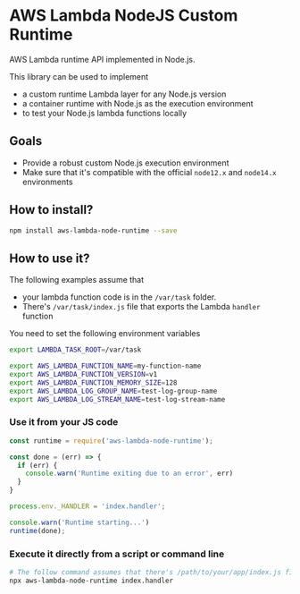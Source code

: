 # AWS Lambda NodeJS Custom Runtime

AWS Lambda runtime API implemented in Node.js.

This library can be used to implement
- a custom runtime Lambda layer for any Node.js version
- a container runtime with Node.js as the execution environment
- to test your Node.js lambda functions locally
## Goals

- Provide a robust custom Node.js execution environment
- Make sure that it's compatible with the official `node12.x` and `node14.x` environments

## How to install?

```sh
npm install aws-lambda-node-runtime --save
```

## How to use it?

The following examples assume that

- your lambda function code is in the `/var/task` folder.
- There's `/var/task/index.js` file that exports the Lambda `handler` function

You need to set the following environment variables

```sh
export LAMBDA_TASK_ROOT=/var/task

export AWS_LAMBDA_FUNCTION_NAME=my-function-name
export AWS_LAMBDA_FUNCTION_VERSION=v1
export AWS_LAMBDA_FUNCTION_MEMORY_SIZE=128
export AWS_LAMBDA_LOG_GROUP_NAME=test-log-group-name
export AWS_LAMBDA_LOG_STREAM_NAME=test-log-stream-name
```

### Use it from your JS code

```js
const runtime = require('aws-lambda-node-runtime');

const done = (err) => {
  if (err) {
    console.warn('Runtime exiting due to an error', err)
  }
}

process.env._HANDLER = 'index.handler';

console.warn('Runtime starting...')
runtime(done);
```

### Execute it directly from a script or command line

```sh
# The follow command assumes that there's /path/to/your/app/index.js file that exports the `handler` functions
npx aws-lambda-node-runtime index.handler
```
